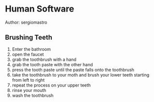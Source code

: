# Human Software

Author: sergiomastro

## Brushing Teeth

1. Enter the bathroom
2. open the faucet
3. grab the toothbrush with a hand
4. grab the tooth paste with the other hand
5. press the tooth paste until the paste falls onto the toothbrush
6. take the toothbrush to your moth and brush your lower teeth starting from left to right
7. repeat the process on your upper teeth
8. rinse your mouth
9. wash the toothbrush
